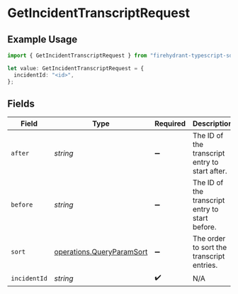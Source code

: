 # GetIncidentTranscriptRequest

## Example Usage

```typescript
import { GetIncidentTranscriptRequest } from "firehydrant-typescript-sdk/models/operations";

let value: GetIncidentTranscriptRequest = {
  incidentId: "<id>",
};
```

## Fields

| Field                                                                  | Type                                                                   | Required                                                               | Description                                                            |
| ---------------------------------------------------------------------- | ---------------------------------------------------------------------- | ---------------------------------------------------------------------- | ---------------------------------------------------------------------- |
| `after`                                                                | *string*                                                               | :heavy_minus_sign:                                                     | The ID of the transcript entry to start after.                         |
| `before`                                                               | *string*                                                               | :heavy_minus_sign:                                                     | The ID of the transcript entry to start before.                        |
| `sort`                                                                 | [operations.QueryParamSort](../../models/operations/queryparamsort.md) | :heavy_minus_sign:                                                     | The order to sort the transcript entries.                              |
| `incidentId`                                                           | *string*                                                               | :heavy_check_mark:                                                     | N/A                                                                    |